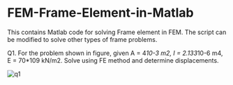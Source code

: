 # FEM-Frame-Element-in-Matlab
This contains Matlab code for solving Frame element in FEM. The script can be modified to solve other types of frame problems.



Q1. For the problem shown in figure, given A = 4*10-3 m2, I = 2.133*10-6 m4, E = 70*109 kN/m2. Solve using FE method and determine displacements.

![q1](https://user-images.githubusercontent.com/31156238/103456720-ddc58880-4d1e-11eb-944b-7645a56f57bc.png)

